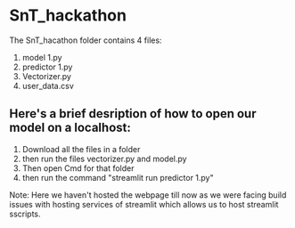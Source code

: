 # SnT_hackathon
The SnT_hacathon folder contains 4 files:
1) model 1.py
2) predictor 1.py
3) Vectorizer.py
4) user_data.csv

## Here's a brief desription of how to open our model on a localhost:

1) Download all the files in a folder
2) then run the files vectorizer.py and model.py
3) Then open Cmd for that folder
4) then run the command "streamlit run predictor 1.py"

Note: Here we haven't hosted the webpage till now as we were facing build issues with hosting services of streamlit which allows us to host streamlit sscripts.
